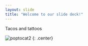 ```yaml
---
layout: slide
title: "Welcome to our slide deck!"
---
```


Tacos and tattoos

![poptocat2](https://octodex.github.com/images/poptocat_v2.png)
{: .center}
